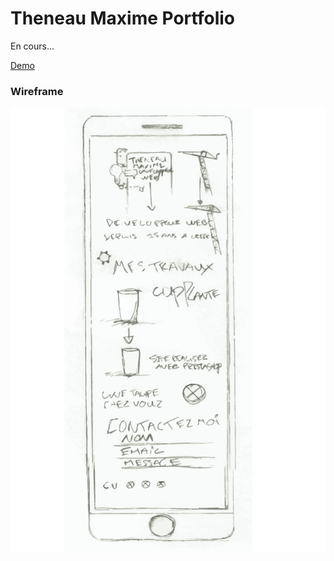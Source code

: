# Theneau Maxime Portfolio
En cours...

[Demo](https://maximetheneau.github.io/MaximeTheneau-Portofolio/)

### Wireframe

![Wireframe portfolio Theneau Maxime](./wireframe.jpg "Wireframe portfolio Theneau Maxime")
